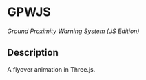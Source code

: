 # GPWJS

*Ground Proximity Warning System (JS Edition)*

## Description

A flyover animation in Three.js.